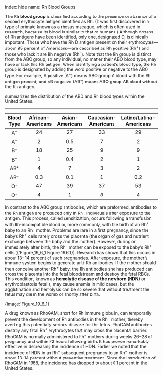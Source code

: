 index: hide
name: Rh Blood Groups

The  **Rh blood group** is classified according to the presence or absence of a second erythrocyte antigen identified as Rh. (It was first discovered in a type of primate known as a rhesus macaque, which is often used in research, because its blood is similar to that of humans.) Although dozens of Rh antigens have been identified, only one, designated D, is clinically important. Those who have the Rh D antigen present on their erythrocytes—about 85 percent of Americans—are described as Rh positive (Rh<sup>+</sup>) and those who lack it are Rh negative (Rh<sup>−</sup>). Note that the Rh group is distinct from the ABO group, so any individual, no matter their ABO blood type, may have or lack this Rh antigen. When identifying a patient’s blood type, the Rh group is designated by adding the word positive or negative to the ABO type. For example, A positive (A<sup>+</sup>) means ABO group A blood with the Rh antigen present, and AB negative (AB<sup>−</sup>) means ABO group AB blood without the Rh antigen.

 summarizes the distribution of the ABO and Rh blood types within the United States.


****

| Blood Type | African-Americans | Asian-Americans | Caucasian-Americans | Latino/Latina-Americans |
|:-:|:-:|:-:|:-:|:-:|
| A<sup>+</sup> | 24 | 27 | 33 | 29 |
| A<sup>−</sup> | 2 | 0.5 | 7 | 2 |
| B<sup>+</sup> | 18 | 25 | 9 | 9 |
| B<sup>−</sup> | 1 | 0.4 | 2 | 1 |
| AB<sup>+</sup> | 4 | 7 | 3 | 2 |
| AB<sup>−</sup> | 0.3 | 0.1 | 1 | 0.2 |
| O<sup>+</sup> | 47 | 39 | 37 | 53 |
| O<sup>−</sup> | 4 | 1 | 8 | 4 |
    

In contrast to the ABO group antibodies, which are preformed, antibodies to the Rh antigen are produced only in Rh<sup>−</sup> individuals after exposure to the antigen. This process, called sensitization, occurs following a transfusion with Rh-incompatible blood or, more commonly, with the birth of an Rh<sup>+</sup> baby to an Rh<sup>−</sup> mother. Problems are rare in a first pregnancy, since the baby’s Rh<sup>+</sup> cells rarely cross the placenta (the organ of gas and nutrient exchange between the baby and the mother). However, during or immediately after birth, the Rh<sup>−</sup> mother can be exposed to the baby’s Rh<sup>+</sup> cells ({'Figure_19_6_1 Figure 19.6.1}). Research has shown that this occurs in about 13−14 percent of such pregnancies. After exposure, the mother’s immune system begins to generate anti-Rh antibodies. If the mother should then conceive another Rh<sup>+</sup> baby, the Rh antibodies she has produced can cross the placenta into the fetal bloodstream and destroy the fetal RBCs. This condition, known as  **hemolytic disease of the newborn (HDN)** or erythroblastosis fetalis, may cause anemia in mild cases, but the agglutination and hemolysis can be so severe that without treatment the fetus may die in the womb or shortly after birth.


{image:'Figure_19_6_1}
        

A drug known as RhoGAM, short for Rh immune globulin, can temporarily prevent the development of Rh antibodies in the Rh<sup>−</sup> mother, thereby averting this potentially serious disease for the fetus. RhoGAM antibodies destroy any fetal Rh<sup>+</sup> erythrocytes that may cross the placental barrier. RhoGAM is normally administered to Rh<sup>−</sup> mothers during weeks 26−28 of pregnancy and within 72 hours following birth. It has proven remarkably effective in decreasing the incidence of HDN. Earlier we noted that the incidence of HDN in an Rh<sup>+</sup> subsequent pregnancy to an Rh<sup>−</sup> mother is about 13–14 percent without preventive treatment. Since the introduction of RhoGAM in 1968, the incidence has dropped to about 0.1 percent in the United States.
